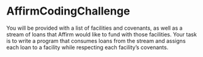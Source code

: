 # AffirmCodingChallenge
You will be provided with a list of facilities and covenants, as well as a stream of loans that Affirm would like to fund with those facilities. Your task is to write a program that consumes loans from the stream and assigns each loan to a facility while respecting each facility’s covenants.
